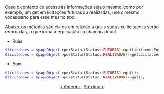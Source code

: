 Caso o contexto de acesso às informações seja o mesmo, como por exemplo, um get em licitações futuras ou realizadas, use o mesmo vocabulário para esse mesmo tipo. 

Abaixo, os métodos são claros em relação a quais status de licitacoes serão retornadas, o que torna a explicação da chamada inutil.

- Ruim

```php
$licitacoes = $pageObject->porStatus(Status::FUTURAS)->getLicitacoesFuturas();
$licitacoes = $pageObject->porStatus(Status::REALIZADAS)->getLicitacoesRealizadas();
```

- Bom

```php
$licitacoes = $pageObject->porStatus(Status::FUTURAS)->get();
$licitacoes = $pageObject->porStatus(Status::REALIZADAS)->get();
```

<p align="center">
    <a href="exemplo1.md"> < Anterior </a> | <a href="exemplo3.md"> Próximo > </a> 
</p>
